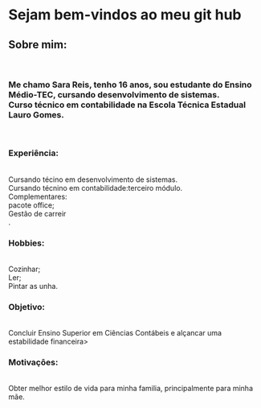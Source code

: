 <h1>Sejam bem-vindos ao meu git hub</h1>

<h2>Sobre mim: </h2><br>
<h3>Me chamo Sara Reis, tenho 16 anos, sou estudante do Ensino Médio-TEC, cursando desenvolvimento de sistemas.<br>
Curso técnico em contabilidade na Escola Técnica Estadual Lauro Gomes.</h3> <br>

<h3>Experiência:</h3> <br>
Cursando técino em desenvolvimento de sistemas.<br>
Cursando técnino em contabilidade:terceiro módulo.<br>
Complementares:<br>
pacote office;<br>
Gestão de carreir<br>.

<h3>Hobbies:</h3><br>
Cozinhar;<br>
Ler;<br>
Pintar as unha.<br>

<h3>Objetivo:</h3><br>
Concluir Ensino Superior em Ciências Contábeis e alçancar uma estabilidade financeira> <br>

<h3>Motivaçôes:</h3><br>
Obter melhor estilo de vida para minha familia, principalmente para minha mãe. 


